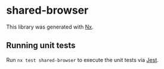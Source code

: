 # shared-browser

This library was generated with [Nx](https://nx.dev).

## Running unit tests

Run `nx test shared-browser` to execute the unit tests via [Jest](https://jestjs.io).
